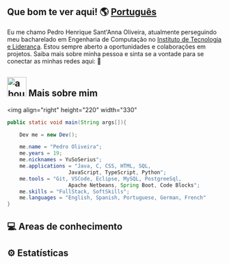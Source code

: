 ## Que bom te ver aqui! 🌎 [Português](https://github.com/YuSoSerius/YuSoSerius/blob/main/README.md)

Eu me chamo Pedro Henrique Sant'Anna Oliveira, atualmente perseguindo meu bacharelado em Engenharia de Computação no [Instituto de Tecnologia e Liderança](https://www.inteli.edu.br/).
Estou sempre aberto a oportunidades e colaborações em projetos. Saiba mais sobre minha pessoa e sinta se a vontade para se conectar as minhas redes aqui: 
🔗
## <img width="45" alt="about" src="https://raw.github.com/elizarov/elizarov/master/about.png"> Mais sobre mim
<img align="right" height="220" width="330" 

```java
public static void main(String args[]){

    Dev me = new Dev();

    me.name = "Pedro Oliveira";
    me.years = 19;
    me.nicknames = YuSoSerius";
    me.applications = "Java, C, CSS, HTML, SQL,
                    JavaScript, TypeScript, Python";
    me.tools = "Git, VSCode, Eclipse, MySQL, PostgreeSql,
                    Apache Netbeans, Spring Boot, Code Blocks";
    me.skills = "FullStack, SoftSkills";
    me.languages = "English, Spanish, Portuguese, German, French"
}
```

## 💻 Areas de conhecimento


## ⚙ Estatísticas